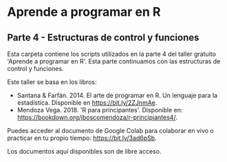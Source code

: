 # Aprende a programar en R 
## Parte 4 - Estructuras de control y funciones  
Esta carpeta contiene los scripts utilizados en la parte 4 del taller gratuito 'Aprende a programar en R'. Esta parte continuamos con las estructuras de control y funciones.  
  
Este taller se basa en los libros:  
- Santana & Farfán. 2014. El arte de programar en R. Un lenguaje para la estadística. Disponible en https://bit.ly/2ZJnmAe.  
- Mendoza Vega. 2018. 'R para principantes'. Disponible en: https://bookdown.org/jboscomendoza/r-principiantes4/.  
  
Puedes acceder al documento de Google Colab para colaborar en vivo o practicar en tu propio tiempo: https://bit.ly/3ad6pSb.  
  
Los documentos aquí disponibles son de libre acceso.
